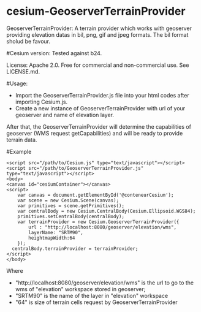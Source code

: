 cesium-GeoserverTerrainProvider
================

GeoserverTerrainProvider: A terrain provider which works with geoserver providing elevation datas in bil, png, gif and jpeg formats. The bil format sholud be favour. 

#Cesium version: 
Tested against b24.

License: Apache 2.0. Free for commercial and non-commercial use. See LICENSE.md.

#Usage:

- Import the GeoserverTerrainProvider.js file into your html codes after importing Cesium.js.
- Create a new instance of GeoserverTerrainProvider with url of your geoserver and name of elevation layer.

After that, the GeoserverTerrainProvider will determine the capabilities of geoserver (WMS request getCapabilities) and will be ready to provide terrain data.

#Example

    <script src="/path/to/Cesium.js" type="text/javascript"></script>
    <script src="/path/to/GeoserverTerrainProvider.js" type="text/javascript"></script>
    <body>
	<canvas id="cesiumContainer"></canvas>
	<script>
		var canvas = document.getElementById('@conteneurCesium');
		var scene = new Cesium.Scene(canvas);
		var primitives = scene.getPrimitives();
		var centralBody = new Cesium.CentralBody(Cesium.Ellipsoid.WGS84);
		primitives.setCentralBody(centralBody);
		var terrainProvider = new Cesium.GeoserverTerrainProvider({
	        url : "http://localhost:8080/geoserver/elevation/wms",
	        layerName: "SRTM90",
	        heightmapWidth:64
	    });
	  centralBody.terrainProvider = terrainProvider; 
	</script>
    </body>
Where
- "http://localhost:8080/geoserver/elevation/wms" is the url to go to the wms of "elevation" workspace stored in geoserver;
- "SRTM90" is the name of the layer in "elevation" workspace
- "64" is size of terrain cells request by GeoserverTerrainProvider
 

